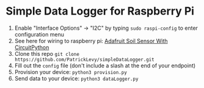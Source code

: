 # Simple Data Logger for Raspberry Pi
1. Enable "Interface Options" -> "I2C" by typing `sudo raspi-config` to enter configuration menu
2. See here for wiring to raspberry pi: [Adafruit Soil Sensor With CircuitPython](https://learn.adafruit.com/adafruit-stemma-soil-sensor-i2c-capacitive-moisture-sensor/python-circuitpython-test)
3. Clone this repo `git clone https://github.com/PatrickLevy/simpleDataLogger.git`
4. Fill out the `config` file (don't include a slash at the end of your endpoint)
5. Provision your device: `python3 provision.py`
6. Send data to your device: `python3 dataLogger.py`
